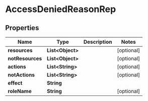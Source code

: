 

# AccessDeniedReasonRep


## Properties

Name | Type | Description | Notes
------------ | ------------- | ------------- | -------------
**resources** | **List&lt;Object&gt;** |  |  [optional]
**notResources** | **List&lt;Object&gt;** |  |  [optional]
**actions** | **List&lt;String&gt;** |  |  [optional]
**notActions** | **List&lt;String&gt;** |  |  [optional]
**effect** | **String** |  | 
**roleName** | **String** |  |  [optional]



